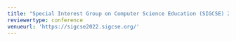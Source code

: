 ```yaml
---
title: "Special Interest Group on Computer Science Education (SIGCSE) 2022"
reviewertype: conference
venueurl: 'https://sigcse2022.sigcse.org/'
---
```

